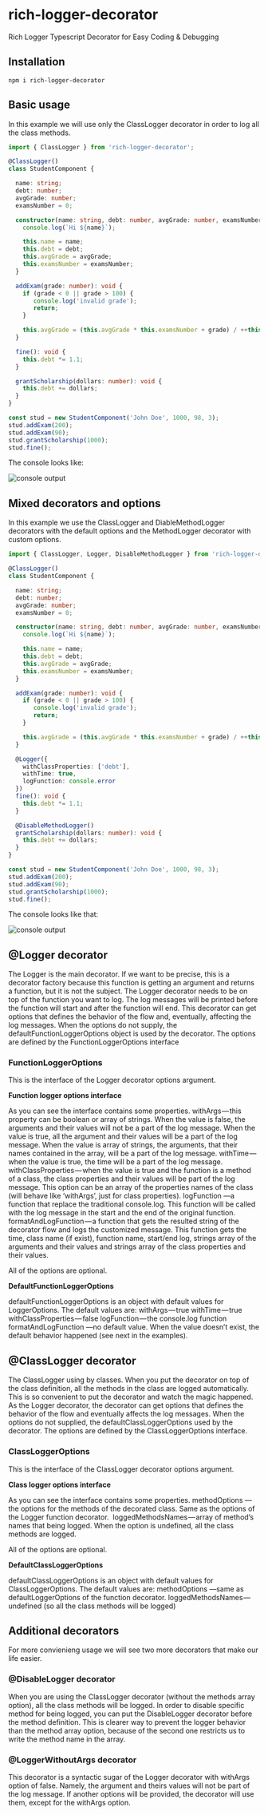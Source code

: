 # rich-logger-decorator
Rich Logger Typescript Decorator for Easy Coding &amp; Debugging

## Installation
`npm i rich-logger-decorator`

## Basic usage
In this example we will use only the ClassLogger decorator in order to log all the class methods.
```Typescript
import { ClassLogger } from 'rich-logger-decorator';

@ClassLogger()
class StudentComponent {

  name: string;
  debt: number;
  avgGrade: number;
  examsNumber = 0;

  constructor(name: string, debt: number, avgGrade: number, examsNumber: number) {
    console.log(`Hi ${name}`);

    this.name = name;
    this.debt = debt;
    this.avgGrade = avgGrade;
    this.examsNumber = examsNumber;
  }

  addExam(grade: number): void {
    if (grade < 0 || grade > 100) {
       console.log('invalid grade');
       return;
    }

    this.avgGrade = (this.avgGrade * this.examsNumber + grade) / ++this.examsNumber;
  }

  fine(): void {
    this.debt *= 1.1;
  }

  grantScholarship(dollars: number): void {
    this.debt += dollars;
  }
}

const stud = new StudentComponent('John Doe', 1000, 98, 3);
stud.addExam(200);
stud.addExam(90);
stud.grantScholarship(1000);
stud.fine();
```

The console looks like:

![console output](https://github.com/dormd/rich-logger-decorator/blob/master/examples/output/class-logger.png?raw=true)

## Mixed decorators and options
In this example we use the ClassLogger and DiableMethodLogger decorators with the default options and the MethodLogger decorator with custom options.
```Typescript
import { ClassLogger, Logger, DisableMethodLogger } from 'rich-logger-decorator';

@ClassLogger()
class StudentComponent {

  name: string;
  debt: number;
  avgGrade: number;
  examsNumber = 0;

  constructor(name: string, debt: number, avgGrade: number, examsNumber: number) {
    console.log(`Hi ${name}`);

    this.name = name;
    this.debt = debt;
    this.avgGrade = avgGrade;
    this.examsNumber = examsNumber;
  }

  addExam(grade: number): void {
    if (grade < 0 || grade > 100) {
       console.log('invalid grade');
       return;
    }

    this.avgGrade = (this.avgGrade * this.examsNumber + grade) / ++this.examsNumber;
  }

  @Logger({
    withClassProperties: ['debt'],
    withTime: true,
    logFunction: console.error
  })
  fine(): void {
    this.debt *= 1.1;
  }

  @DisableMethodLogger()
  grantScholarship(dollars: number): void {
    this.debt += dollars;
  }
}

const stud = new StudentComponent('John Doe', 1000, 98, 3);
stud.addExam(200);
stud.addExam(90);
stud.grantScholarship(1000);
stud.fine();
```

The console looks like that:

![console output](https://github.com/dormd/rich-logger-decorator/blob/master/examples/output/mixed.png?raw=true)

## @Logger decorator
The Logger is the main decorator. If we want to be precise, this is a decorator factory because this function is getting an argument and returns a function, but it is not the subject. The Logger decorator needs to be on top of the function you want to log. The log messages will be printed before the function will start and after the function will end. This decorator can get options that defines the behavior of the flow and, eventually, affecting the log messages.
When the options do not supply, the defaultFunctionLoggerOptions object is used by the decorator. The options are defined by the FunctionLoggerOptions interface


### FunctionLoggerOptions
This is the interface of the Logger decorator options argument.

**Function logger options interface**

As you can see the interface contains some properties.
withArgs — this property can be boolean or array of strings. When the value is false, the arguments and their values will not be a part of the log message. When the value is true, all the argument and their values will be a part of the log message. When the value is array of strings, the arguments, that their names contained in the array, will be a part of the log message.
withTime — when the value is true, the time will be a part of the log message.
withClassProperties — when the value is true and the function is a method of a class, the class properties and their values will be part of the log message. This option can be an array of the properties names of the class (will behave like ‘withArgs’, just for class properties).
logFunction —a function that replace the traditional console.log. This function will be called with the log message in the start and the end of the original function.
formatAndLogFunction — a function that gets the resulted string of the decorator flow and logs the customized message. This function gets the time, class name (if exist), function name, start/end log, strings array of the arguments and their values and strings array of the class properties and their values.

All of the options are optional.

**DefaultFunctionLoggerOptions**

defaultFunctionLoggerOptions is an object with default values for LoggerOptions. The default values are:
withArgs — true
withTime — true
withClassProperties — false
logFunction — the console.log function
formatAndLogFunction —no default value. When the value doesn’t exist, the default behavior happened (see next in the examples).


## @ClassLogger decorator
The ClassLogger using by classes. When you put the decorator on top of the class definition, all the methods in the class are logged automatically. This is so convenient to put the decorator and watch the magic happened. 
As the Logger decorator, the decorator can get options that defines the behavior of the flow and eventually affects the log messages.
When the options do not supplied, the defaultClassLoggerOptions used by the decorator. The options are defined by the ClassLoggerOptions interface.

### ClassLoggerOptions
This is the interface of the ClassLogger decorator options argument.

**Class logger options interface**

As you can see the interface contains some properties.
methodOptions —the options for the methods of the decorated class.  Same as the options of the Logger function decorator. 
loggedMethodsNames — array of method’s names that being logged. When the option is undefined, all the class methods are logged.

All of the options are optional.

**DefaultClassLoggerOptions**

defaultClassLoggerOptions is an object with default values for ClassLoggerOptions. The default values are:
methodOptions —same as defaultLoggerOptions of the function decorator.
loggedMethodsNames — undefined (so all the class methods will be logged)

## Additional decorators
For more convienieng usage we will see two more decorators that make our life easier.

### @DisableLogger decorator
When you are using the ClassLogger decorator (without the methods array option), all the class methods will be logged. In order to disable specific method for being logged, you can put the DisableLogger decorator before the method definition. This is clearer way to prevent the logger behavior than the method array option, because of the second one restricts us to write the method name in the array.

### @LoggerWithoutArgs decorator
This decorator is a syntactic sugar of the Logger decorator with withArgs option of false. Namely, the argument and theirs values will not be part of the log message. If another options will be provided, the decorator will use them, except for the withArgs option.
